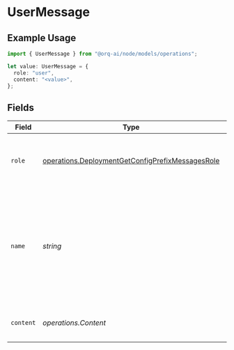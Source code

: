 # UserMessage

## Example Usage

```typescript
import { UserMessage } from "@orq-ai/node/models/operations";

let value: UserMessage = {
  role: "user",
  content: "<value>",
};
```

## Fields

| Field                                                                                                                        | Type                                                                                                                         | Required                                                                                                                     | Description                                                                                                                  |
| ---------------------------------------------------------------------------------------------------------------------------- | ---------------------------------------------------------------------------------------------------------------------------- | ---------------------------------------------------------------------------------------------------------------------------- | ---------------------------------------------------------------------------------------------------------------------------- |
| `role`                                                                                                                       | [operations.DeploymentGetConfigPrefixMessagesRole](../../models/operations/deploymentgetconfigprefixmessagesrole.md)         | :heavy_check_mark:                                                                                                           | The role of the messages author, in this case `user`.                                                                        |
| `name`                                                                                                                       | *string*                                                                                                                     | :heavy_minus_sign:                                                                                                           | An optional name for the participant. Provides the model information to differentiate between participants of the same role. |
| `content`                                                                                                                    | *operations.Content*                                                                                                         | :heavy_check_mark:                                                                                                           | The contents of the user message.                                                                                            |